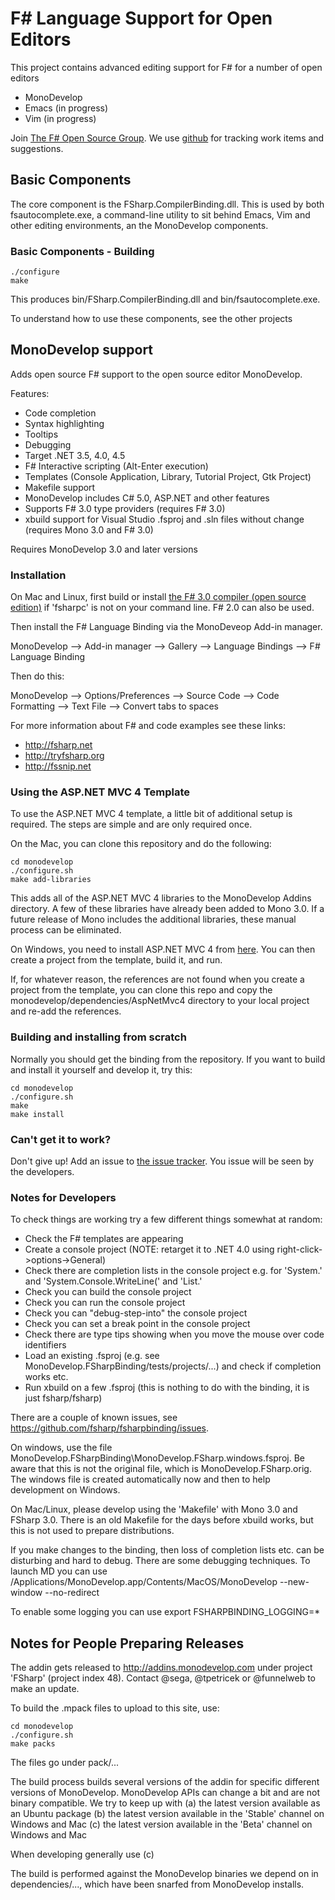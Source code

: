# F# Language Support for Open Editors

This project contains advanced editing support for F# for a number of open editors
* MonoDevelop
* Emacs (in progress)
* Vim (in progress)

Join [The F# Open Source Group](http://fsharp.github.com). We use [github](http://fsharp.github.com/fsharpbinding) for tracking work items and suggestions.


## Basic Components

The core component is the FSharp.CompilerBinding.dll. This is used by both fsautocomplete.exe, a command-line utility to sit behind Emacs, Vim and other editing environments, an the MonoDevelop components.

### Basic Components - Building

	./configure
	make

This produces bin/FSharp.CompilerBinding.dll and bin/fsautocomplete.exe.

To understand how to use these components, see the other projects


## MonoDevelop support

Adds open source F# support to the open source editor MonoDevelop.

Features:
* Code completion
* Syntax highlighting
* Tooltips
* Debugging 
* Target .NET 3.5, 4.0, 4.5
* F# Interactive scripting (Alt-Enter execution)
* Templates (Console Application, Library, Tutorial Project, Gtk Project)
* Makefile support
* MonoDevelop includes C# 5.0, ASP.NET and other features
* Supports F# 3.0 type providers (requires F# 3.0)
* xbuild support for Visual Studio .fsproj and .sln files without change (requires Mono 3.0 and F# 3.0)

Requires MonoDevelop 3.0 and later versions


### Installation

On Mac and Linux, first build or install [the F# 3.0 compiler (open source edition)](http://fsharp.github.com/fsharp) if 'fsharpc' is not on your command line. F# 2.0 can also be used.

Then install the F# Language Binding via the MonoDeveop Add-in manager.

   MonoDevelop 
        --> Add-in manager --> Gallery
        --> Language Bindings --> F# Language Binding

Then do this:

   MonoDevelop 
      --> Options/Preferences --> Source Code --> Code Formatting --> Text File --> Convert tabs to spaces


For more information about F# and code examples see these links:
* http://fsharp.net
* http://tryfsharp.org
* http://fssnip.net

### Using the ASP.NET MVC 4 Template

To use the ASP.NET MVC 4 template, a little bit of additional setup is required. The steps are simple and are only required once.

On the Mac, you can clone this repository and do the following:

	cd monodevelop
	./configure.sh
	make add-libraries
  
This adds all of the ASP.NET MVC 4 libraries to the MonoDevelop Addins directory. A few of these libraries have already been added to 
Mono 3.0. If a future release of Mono includes the additional libraries, these manual process can be eliminated.

On Windows, you need to install ASP.NET MVC 4 from [here](http://www.microsoft.com/en-us/download/details.aspx?id=30683). 
You can then create a project from the template, build it, and run. 

If, for whatever reason, the references are not found when you create a project from the template, you can clone this repo
and copy the monodevelop/dependencies/AspNetMvc4 directory to your local project and re-add the references.   


### Building and installing from scratch

Normally you should get the binding from the repository. If you want to build and install it yourself and develop it, try this:

	cd monodevelop
	./configure.sh
	make 
	make install

### Can't get it to work?  

Don't give up! Add an issue to [the issue tracker](http://fsharp.github.com/fsharpbinding/issues). You issue will be seen by the developers.

### Notes for Developers

To check things are working try a few different things somewhat at random:
  - Check the F# templates are appearing
  - Create a console project (NOTE: retarget it to .NET 4.0 using right-click->options->General)
  - Check there are completion lists in the console project e.g. for 'System.' and 'System.Console.WriteLine(' and 'List.'
  - Check you can build the console project
  - Check you can run the console project
  - Check you can "debug-step-into" the console project
  - Check you can set a break point in the console project
  - Check there are type tips showing when you move the mouse over code identifiers
  - Load an existing .fsproj (e.g. see MonoDevelop.FSharpBinding/tests/projects/...) and check if completion works etc.
  - Run xbuild on a few .fsproj (this is nothing to do with the binding, it is just fsharp/fsharp)

There are a couple of known issues, see https://github.com/fsharp/fsharpbinding/issues.

On windows, use the file MonoDevelop.FSharpBinding\MonoDevelop.FSharp.windows.fsproj. Be aware that this is not the original file, which is MonoDevelop.FSharp.orig.  The windows file is created automatically now and then to help development on Windows.

On Mac/Linux, please develop using  the 'Makefile' with Mono 3.0 and FSharp 3.0. There is an old Makefile for the days before xbuild works, but this is not used to prepare distributions.

If you make changes to the binding, then loss of completion lists etc. can be disturbing and hard to debug. There are some debugging techniques. To launch MD you can use
   /Applications/MonoDevelop.app/Contents/MacOS/MonoDevelop --new-window --no-redirect

To enable some logging you can use
  export FSHARPBINDING_LOGGING=*


## Notes for People Preparing Releases

The addin gets released to http://addins.monodevelop.com under project 'FSharp' (project index 48). Contact @sega, @tpetricek or @funnelweb to make an update.

To build the .mpack files to upload to this site, use:

	cd monodevelop
	./configure.sh
	make packs

The files go under pack/...

The build process builds several versions of the addin for specific different versions of MonoDevelop.  MonoDevelop APIs can 
change a bit and are not binary compatible. We try to keep up with 
  (a) the latest version available as an Ubuntu package
  (b) the latest version available in the 'Stable' channel on Windows and Mac
  (c) the latest version available in the 'Beta' channel on Windows and Mac

When developing generally use (c)

The build is performed against the MonoDevelop binaries we depend on in dependencies/..., which have been 
snarfed from MonoDevelop installs.

